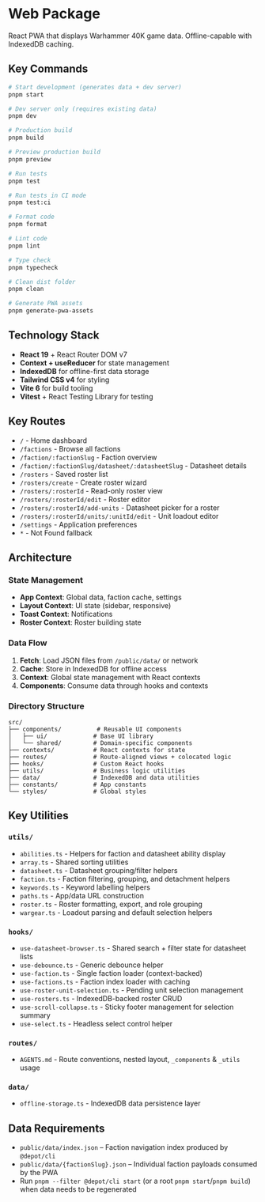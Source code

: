 # Web Package

React PWA that displays Warhammer 40K game data. Offline-capable with IndexedDB caching.

## Key Commands

```bash
# Start development (generates data + dev server)
pnpm start

# Dev server only (requires existing data)
pnpm dev

# Production build
pnpm build

# Preview production build
pnpm preview

# Run tests
pnpm test

# Run tests in CI mode
pnpm test:ci

# Format code
pnpm format

# Lint code
pnpm lint

# Type check
pnpm typecheck

# Clean dist folder
pnpm clean

# Generate PWA assets
pnpm generate-pwa-assets
```

## Technology Stack

- **React 19** + React Router DOM v7
- **Context + useReducer** for state management
- **IndexedDB** for offline-first data storage
- **Tailwind CSS v4** for styling
- **Vite 6** for build tooling
- **Vitest** + React Testing Library for testing

## Key Routes

- `/` - Home dashboard
- `/factions` - Browse all factions
- `/faction/:factionSlug` - Faction overview
- `/faction/:factionSlug/datasheet/:datasheetSlug` - Datasheet details
- `/rosters` - Saved roster list
- `/rosters/create` - Create roster wizard
- `/rosters/:rosterId` - Read-only roster view
- `/rosters/:rosterId/edit` - Roster editor
- `/rosters/:rosterId/add-units` - Datasheet picker for a roster
- `/rosters/:rosterId/units/:unitId/edit` - Unit loadout editor
- `/settings` - Application preferences
- `*` - Not Found fallback

## Architecture

### State Management
- **App Context**: Global data, faction cache, settings
- **Layout Context**: UI state (sidebar, responsive)
- **Toast Context**: Notifications
- **Roster Context**: Roster building state

### Data Flow
1. **Fetch**: Load JSON files from `/public/data/` or network
2. **Cache**: Store in IndexedDB for offline access
3. **Context**: Global state management with React contexts
4. **Components**: Consume data through hooks and contexts

### Directory Structure
```
src/
├── components/          # Reusable UI components
│   ├── ui/             # Base UI library
│   └── shared/         # Domain-specific components
├── contexts/           # React contexts for state
├── routes/             # Route-aligned views + colocated logic
├── hooks/              # Custom React hooks
├── utils/              # Business logic utilities
├── data/               # IndexedDB and data utilities
├── constants/          # App constants
└── styles/             # Global styles
```

## Key Utilities

### `utils/`
- `abilities.ts` - Helpers for faction and datasheet ability display
- `array.ts` - Shared sorting utilities
- `datasheet.ts` - Datasheet grouping/filter helpers
- `faction.ts` - Faction filtering, grouping, and detachment helpers
- `keywords.ts` - Keyword labelling helpers
- `paths.ts` - App/data URL construction
- `roster.ts` - Roster formatting, export, and role grouping
- `wargear.ts` - Loadout parsing and default selection helpers

### `hooks/`
- `use-datasheet-browser.ts` - Shared search + filter state for datasheet lists
- `use-debounce.ts` - Generic debounce helper
- `use-faction.ts` - Single faction loader (context-backed)
- `use-factions.ts` - Faction index loader with caching
- `use-roster-unit-selection.ts` - Pending unit selection management
- `use-rosters.ts` - IndexedDB-backed roster CRUD
- `use-scroll-collapse.ts` - Sticky footer management for selection summary
- `use-select.ts` - Headless select control helper

### `routes/`
- `AGENTS.md` - Route conventions, nested layout, `_components` & `_utils` usage

### `data/`
- `offline-storage.ts` - IndexedDB data persistence layer

## Data Requirements

- `public/data/index.json` – Faction navigation index produced by `@depot/cli`
- `public/data/{factionSlug}.json` – Individual faction payloads consumed by the PWA
- Run `pnpm --filter @depot/cli start` (or a root `pnpm start`/`pnpm build`) when data needs to be regenerated
